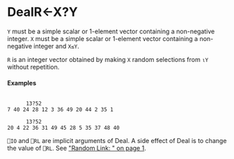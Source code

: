 




<h1 class="heading"><span class="name">Deal</span><span class="command">R←X?Y</span></h1>

`Y` must be a simple scalar or 1-element vector containing a non-negative integer. `X` must be a simple scalar or 1-element vector containing a non-negative integer and `X≤Y`.


`R` is an integer  vector obtained by making `X` random selections from `⍳Y` without repetition.

#### Examples
```apl

      13?52
7 40 24 28 12 3 36 49 20 44 2 35 1

      13?52
20 4 22 36 31 49 45 28 5 35 37 48 40
```


`⎕IO` and `⎕RL` are implicit arguments of Deal. A side effect of Deal is to change the value of `⎕RL`. See ["Random Link: " on page 1](../../../system-functions/system-functions-a-z/system-functions-a-z/rl.md).




